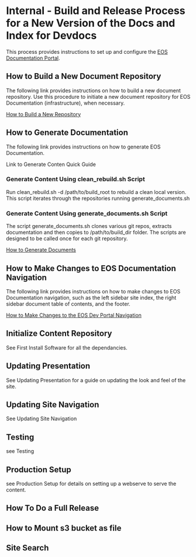 # Internal - Build and Release Process for a New Version of the Docs and Index for Devdocs




This process provides instructions to set up and configure the [EOS Documentation Portal](https://docs.eosnetwork.com).


## How to Build a New Document Repository
The following link provides instructions on how to build a new document repository. Use this procedure to initiate a new document repository for EOS Documentation (infrastructure), when necessary. 

[How to Build a New Repository](https://github.com/eosnetworkfoundation/docsgen/blob/main/docs/How-To-Do-A-Full-Release.md)


## How to Generate Documentation
The following link provides instructions on how to generate EOS Documentation. 

Link to Generate Conten Quick Guide

### Generate Content Using clean_rebuild.sh Script
Run clean_rebuild.sh -d /path/to/build_root to rebuild a clean local version. This script iterates through the repositories running generate_documents.sh

### Generate Content Using generate_documents.sh Script
The script generate_documents.sh clones various git repos, extracts documentation and then copies to /path/to/build_dir folder. The scripts are designed to be called once for each git repository.

[How to Generate Documents](https://github.com/eosnetworkfoundation/devdocs/blob/main/docs/GeneratingDocuments.md)


## How to Make Changes to EOS Documentation Navigation
The following link provides instructions on how to make changes to EOS Documentation navigation, such as the left sidebar site index, the right sidebar document table of contents, and the footer. 

[How to Make Changes to the EOS Dev Portal Navigation](https://github.com/eosnetworkfoundation/devdocs/blob/main/docs/SiteNavigation.md)



## Initialize Content Repository
See First Install Software for all the dependancies.

## Updating Presentation
See Updating Presentation for a guide on updating the look and feel of the site.

## Updating Site Navigation
See Updating Site Navigation

## Testing
see Testing

## Production Setup
see Production Setup for details on setting up a webserve to serve the content.

## How To Do a Full Release

## How to Mount s3 bucket as file

## Site Search